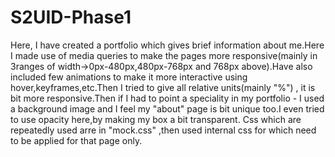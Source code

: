 # S2UID-Phase1
Here, I have created a portfolio which gives brief information about me.Here I made use of media queries to make the pages more responsive(mainly in 3ranges of width->0px-480px,480px-768px and 768px above).Have also included few animations to make it more interactive using hover,keyframes,etc.Then I tried to give all relative units(mainly "%") , it is bit more responsive.Then if I had to point a speciality in my portfolio - I used a background image and I feel my "about" page is bit unique too.I even tried to use opacity here,by making my box a bit transparent.
Css which are repeatedly used arre in "mock.css" ,then used internal css for which need to be applied for that page only.
